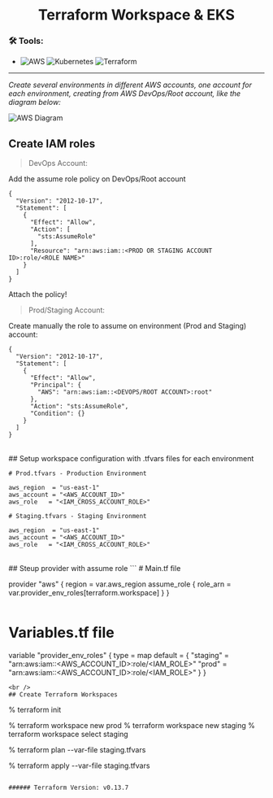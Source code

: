 <h1 align="center"> 
	Terraform Workspace & EKS
</h1>

### 🛠 Tools:
- ![AWS](https://img.shields.io/badge/-AWS-232F3E?&logo=amazon%20aws&logoColor=FFFFFF) ![Kubernetes](https://img.shields.io/badge/-Kubernetes-326CE5?&logo=kubernetes&logoColor=FFFFFF) ![Terraform](https://img.shields.io/badge/-Terraform-623CE4?&logo=terraform&logoColor=FFFFF)

---

*Create several environments in different AWS accounts, one account for each environment, creating from AWS DevOps/Root account, like the diagram below:*

![AWS Diagram](https://user-images.githubusercontent.com/35708820/117672283-b3c21e00-b177-11eb-8208-d3a005dfea3d.png)

## Create IAM roles

> DevOps Account:

Add the assume role policy on DevOps/Root account
```
{
  "Version": "2012-10-17",
  "Statement": [
    {
      "Effect": "Allow",
      "Action": [
        "sts:AssumeRole"
      ],
      "Resource": "arn:aws:iam::<PROD OR STAGING ACCOUNT ID>:role/<ROLE NAME>"
    }
  ]
}

```
Attach the policy!

> Prod/Staging Account:

Create manually the role to assume on environment (Prod and Staging) account:

```
{
  "Version": "2012-10-17",
  "Statement": [
    {
      "Effect": "Allow",
      "Principal": {
        "AWS": "arn:aws:iam::<DEVOPS/ROOT ACCOUNT>:root"
      },
      "Action": "sts:AssumeRole",
      "Condition": {}
    }
  ]
}

```
<br />
## Setup workspace configuration with .tfvars files for each environment

```
# Prod.tfvars - Production Environment

aws_region  = "us-east-1"
aws_account = "<AWS_ACCOUNT_ID>"
aws_role   = "<IAM_CROSS_ACCOUNT_ROLE>"
```
```
# Staging.tfvars - Staging Environment

aws_region  = "us-east-1"
aws_account = "<AWS_ACCOUNT_ID>"
aws_role   = "<IAM_CROSS_ACCOUNT_ROLE>"
```
<br />
## Steup provider with assume role
```
# Main.tf file

provider "aws" {
  region = var.aws_region
  assume_role {
    role_arn = var.provider_env_roles[terraform.workspace]
  }
}
```
```
# Variables.tf file

variable "provider_env_roles" {
  type    = map
  default = {
    "staging" = "arn:aws:iam::<AWS_ACCOUNT_ID>:role/<IAM_ROLE>"
    "prod"    = "arn:aws:iam::<AWS_ACCOUNT_ID>:role/<IAM_ROLE>"
  }
}
```
<br />
## Create Terraform Workspaces
```
% terraform init

% terraform workspace new prod
% terraform workspace new staging
% terraform workspace select staging

% terraform plan --var-file staging.tfvars

% terraform apply --var-file staging.tfvars
```

###### Terraform Version: v0.13.7
